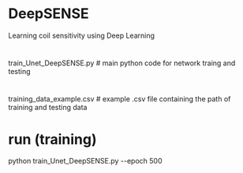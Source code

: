 # DeepSENSE
Learning coil sensitivity using Deep Learning
# 
train_Unet_DeepSENSE.py          # main python code for network traing and testing
#
training_data_example.csv           # example .csv file containing the path of training and testing data
# run (training)
python train_Unet_DeepSENSE.py --epoch 500
